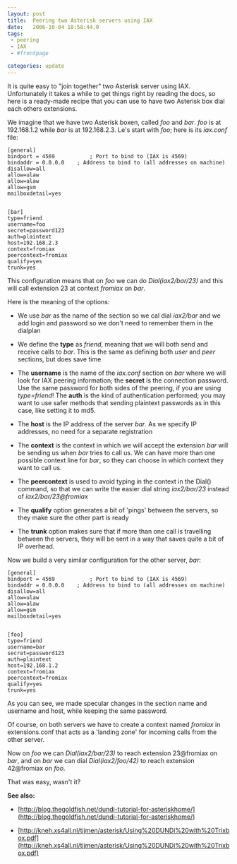 ```yaml
---
layout: post
title:  Peering two Asterisk servers using IAX
date:   2006-10-04 18:58:44.0
tags:
 - peering
 - IAX
 - #frontpage

categories: update
---
```


It is quite easy to "join together" two Asterisk server using IAX. Unfortunately it takes a while to get things right by reading the docs, so here is a ready-made recipe that you can use to have two Asterisk box dial each others extensions.

We imagine that we have two Asterisk boxen, called *foo* and *bar*. *foo* is at 192.168.1.2 while *bar* is at 192.168.2.3. Le's start with *foo*; here is its *iax.conf* file:

    
    [general]
    bindport = 4569           ; Port to bind to (IAX is 4569)
    bindaddr = 0.0.0.0    ; Address to bind to (all addresses on machine)
    disallow=all
    allow=ulaw
    allow=alaw
    allow=gsm
    mailboxdetail=yes
    
    
    [bar]
    type=friend
    username=foo
    secret=password123
    auth=plaintext
    host=192.168.2.3
    context=fromiax
    peercontext=fromiax
    qualify=yes
    trunk=yes


This configuration means that on *foo* we can do *Dial(iax2/bar/23)* and this will call extension 23 at context *fromiax* on *bar*.

Here is the meaning of the options:

* We use *bar* as the name of the section so we cal dial *iax2/bar* and we add login and password so we don't need to remember them in the dialplan

* We define the **type**
 as *friend*, meaning that we will both send and receive calls to *bar*. This is the same as defining both *user* and *peer* sections, but does save time

* The **username**
 is the name of the *iax.conf* section on *bar* where we will look for IAX peering information; the **secret**
 is the connection password. Use the same password for both sides of the peering, if you are using *type=friend*! The **auth**
 is the kind of authentication performed; you may want to use safer methods that sending plaintext passwords as in this case, like setting it to md5.

* The **host**
 is the IP address of the server *bar*. As we specify IP addresses, no need for a separate registration

* The **context**
 is the context in which we will accept the extension *bar* will be sending us when *bar* tries to call us. We can have more than one possible context line for *bar*, so they can choose in which context they want to call us.

* The **peercontext**
 is used to avoid typing in the context in the Dial() command, so that we can write the easier dial string  *iax2/bar/23* instead of *iax2/bar/23@fromiax*

* The **qualify**
 option generates a bit of 'pings' between the servers, so they make sure the other part is ready

* The **trunk**
 option makes sure that if more than one call is travelling between the servers, they will be sent in a way that saves quite a bit of IP overhead.

Now we build a very similar configuration for the other server, *bar*:

    
    [general]
    bindport = 4569           ; Port to bind to (IAX is 4569)
    bindaddr = 0.0.0.0    ; Address to bind to (all addresses on machine)
    disallow=all
    allow=ulaw
    allow=alaw
    allow=gsm
    mailboxdetail=yes
    
    
    [foo]
    type=friend
    username=bar
    secret=password123
    auth=plaintext
    host=192.168.1.2
    context=fromiax
    peercontext=fromiax
    qualify=yes
    trunk=yes


As you can see, we made specular changes in the section name and username and host, while keeping the same password.

Of course, on both servers we have to create a context named *fromiax* in extensions.conf that acts as a 'landing zone' for incoming calls from the other server.

Now on *foo* we can *Dial(iax2/bar/23)* to reach extension 23@fromiax on *bar*, and on *bar* we can dial *Dial(iax2/foo/42)* to reach extension 42@fromiax on *foo*. 

That was easy, wasn't it?



**See also:**


* [http://blog.thegoldfish.net/dundi-tutorial-for-asteriskhome/](http://blog.thegoldfish.net/dundi-tutorial-for-asteriskhome/)

* [http://kneh.xs4all.nl/tijmen/asterisk/Using%20DUNDi%20with%20Trixbox.pdf](http://kneh.xs4all.nl/tijmen/asterisk/Using%20DUNDi%20with%20Trixbox.pdf)
